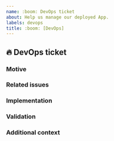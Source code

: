 ```yaml
---
name: :boom: DevOps ticket
about: Help us manage our deployed App.
labels: devops
title: :boom: [DevOps]
---
```


## :fire: DevOps ticket
<!-- Describe your issue in detail. Include screenshots if needed. Give us as much information as possible. Use a clear and concise description of what the problem is.-->

### Motive
<!-- Why does this task need to be done? What can we benefit from this? -->

### Related issues
<!-- Are there any related issues to link to? Please paste them below for reference. -->

### Implementation
<!-- Please, document any ideas of how the task can be performed. -->

### Validation
<!-- How can we make sure that this task was successful? -->

### Additional context
<!-- Add other context or background about the feature request here.-->
